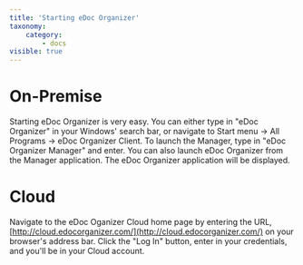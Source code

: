 ```yaml
---
title: 'Starting eDoc Organizer'
taxonomy:
    category:
        - docs
visible: true
---
```


# On-Premise

Starting eDoc Organizer is very easy. You can either type in "eDoc Organizer" in your Windows' search bar, or navigate to Start menu -> All Programs -> eDoc Organizer Client. To launch the Manager, type in "eDoc Organizer Manager" and enter. You can also launch eDoc Organizer from the Manager application. The eDoc Organizer application will be displayed. 

# Cloud

Navigate to the eDoc Oganizer Cloud home page by entering the URL, [http://cloud.edocorganizer.com/](http://cloud.edocorganizer.com/) on your browser's address bar. Click the "Log In" button, enter in your credentials, and you'll be in your Cloud account.
